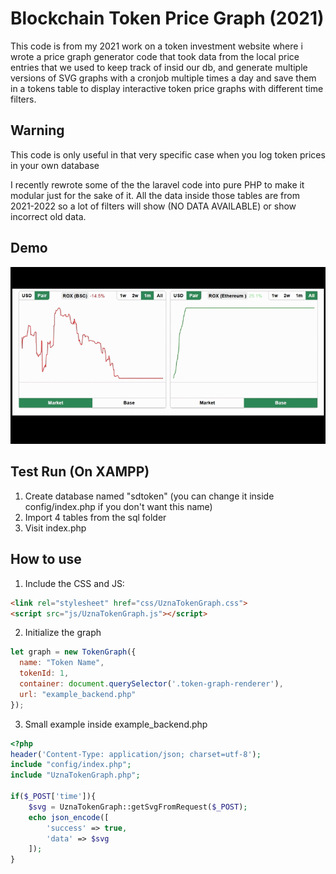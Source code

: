 # Blockchain Token Price Graph (2021)

This code is from my 2021 work on a token investment website where i wrote a price graph generator code that took data from the local price entries that we used to keep track of insid our db, and generate multiple versions of SVG graphs with a cronjob multiple times a day and save them in a tokens table to display interactive token price graphs with different time filters.

## Warning
This code is only useful in that very specific case when you log token prices in your own database

I recently rewrote some of the the laravel code into pure PHP to make it modular just for the sake of it. All the data inside those tables are from 2021-2022 so a lot of filters will show (NO DATA AVAILABLE) or show incorrect old data.

## Demo
![Demo Gif](demo.gif)

## Test Run (On XAMPP)

1. Create database named "sdtoken" (you can change it inside config/index.php if you don't want this name)
2. Import 4 tables from the sql folder
3. Visit index.php


## How to use

1. Include the CSS and JS:
```html
<link rel="stylesheet" href="css/UznaTokenGraph.css">
<script src="js/UznaTokenGraph.js"></script>
```

2. Initialize the graph
```js
let graph = new TokenGraph({
  name: "Token Name",
  tokenId: 1,
  container: document.querySelector('.token-graph-renderer'),
  url: "example_backend.php"
});
```

3. Small example inside example_backend.php
```php
<?php
header('Content-Type: application/json; charset=utf-8');
include "config/index.php";
include "UznaTokenGraph.php";

if($_POST['time']){
    $svg = UznaTokenGraph::getSvgFromRequest($_POST);
    echo json_encode([
        'success' => true,
        'data' => $svg
    ]);
}
```